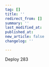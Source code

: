 ```yaml
---
tag: []
title: ''
redirect_from: []
summary: ''
last_modified_at: 
published_at: 
new_article: false
changelog: ''

---
```

Deploy 283